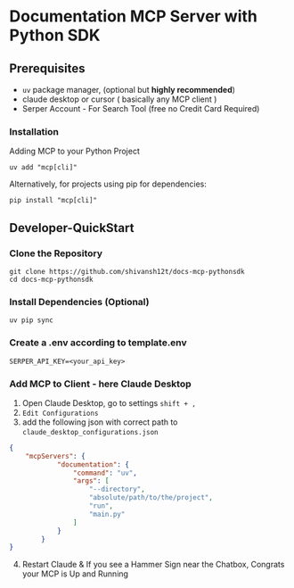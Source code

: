 # Documentation MCP Server with Python SDK

## Prerequisites
- `uv` package manager, (optional but **highly recommended**)
- claude desktop or cursor ( basically any MCP client )
- Serper Account - For Search Tool (free no Credit Card Required)

### Installation
Adding MCP to your Python Project
```shell
uv add "mcp[cli]"
```
Alternatively, for projects using pip for dependencies:
```shell
pip install "mcp[cli]"
```

## Developer-QuickStart
### Clone the Repository
```shell
git clone https://github.com/shivansh12t/docs-mcp-pythonsdk
cd docs-mcp-pythonsdk
```
### Install Dependencies (Optional)
```shell
uv pip sync
```
### Create a .env according to template.env
```
SERPER_API_KEY=<your_api_key>
```
### Add MCP to Client - here Claude Desktop
1. Open Claude Desktop, go to settings `shift + ,`
2. `Edit Configurations`
3. add the following json with correct path to `claude_desktop_configurations.json`
```json
{
    "mcpServers": {
            "documentation": {
                "command": "uv",
                "args": [
                    "--directory",
                    "absolute/path/to/the/project",
                    "run",
                    "main.py"
                ]
            }
        }
}
```
4. Restart Claude & If you see a Hammer Sign near the Chatbox, Congrats your MCP is Up and Running
